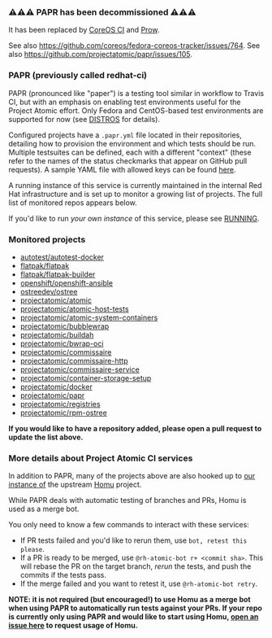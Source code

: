 ### ⚠️⚠️⚠️ PAPR has been decommissioned ⚠️⚠️⚠️

It has been replaced by
[CoreOS CI](https://github.com/coreos/coreos-ci) and
[Prow](https://github.com/openshift/release/).

See also https://github.com/coreos/fedora-coreos-tracker/issues/764.
See also https://github.com/projectatomic/papr/issues/105.

### PAPR (previously called redhat-ci)

PAPR (pronounced like "paper") is a testing tool similar in
workflow to Travis CI, but with an emphasis on enabling test
environments useful for the Project Atomic effort. Only
Fedora and CentOS-based test environments are supported for
now (see [DISTROS](docs/DISTROS.md) for details).

Configured projects have a `.papr.yml` file located in their
repositories, detailing how to provision the environment and
which tests should be run. Multiple testsuites can be
defined, each with a different "context" (these refer to the
names of the status checkmarks that appear on GitHub pull
requests). A sample YAML file with allowed keys can be found
[here](docs/sample.papr.yml).

A running instance of this service is currently maintained
in the internal Red Hat infrastructure and is set up to
monitor a growing list of projects. The full list of
monitored repos appears below.

If you'd like to run *your own instance* of this service,
please see [RUNNING](docs/RUNNING.md).

### Monitored projects

- [autotest/autotest-docker](https://github.com/autotest/autotest-docker.git)
- [flatpak/flatpak](https://github.com/flatpak/flatpak)
- [flatpak/flatpak-builder](https://github.com/flatpak/flatpak-builder)
- [openshift/openshift-ansible](https://github.com/openshift/openshift-ansible)
- [ostreedev/ostree](https://github.com/ostreedev/ostree)
- [projectatomic/atomic](https://github.com/projectatomic/atomic)
- [projectatomic/atomic-host-tests](http://github.com/projectatomic/atomic-host-tests)
- [projectatomic/atomic-system-containers](https://github.com/projectatomic/atomic-system-containers)
- [projectatomic/bubblewrap](https://github.com/projectatomic/bubblewrap)
- [projectatomic/buildah](https://github.com/projectatomic/buildah)
- [projectatomic/bwrap-oci](https://github.com/projectatomic/bwrap-oci)
- [projectatomic/commissaire](https://github.com/projectatomic/commissaire)
- [projectatomic/commissaire-http](https://github.com/projectatomic/commissaire-http)
- [projectatomic/commissaire-service](https://github.com/projectatomic/commissaire-service)
- [projectatomic/container-storage-setup](https://github.com/projectatomic/container-storage-setup)
- [projectatomic/docker](https://github.com/projectatomic/docker)
- [projectatomic/papr](https://github.com/projectatomic/papr)
- [projectatomic/registries](https://github.com/projectatomic/registries)
- [projectatomic/rpm-ostree](https://github.com/projectatomic/rpm-ostree)

**If you would like to have a repository added, please open
a pull request to update the list above.**

### More details about Project Atomic CI services

In addition to PAPR, many of the projects above are also
hooked up to
[our instance of](https://homu-projectatomic-ci.apps.ci.centos.org/)
the upstream [Homu](https://github.com/servo/homu/) project.

While PAPR deals with automatic testing of branches and
PRs, Homu is used as a merge bot.

You only need to know a few commands to interact with these
services:
 - If PR tests failed and you'd like to rerun them, use
   `bot, retest this please`.
 - If a PR is ready to be merged, use
   `@rh-atomic-bot r+ <commit sha>`. This will rebase the PR
   on the target branch, *rerun* the tests, and push the
   commits if the tests pass.
 - If the merge failed and you want to retest it, use
   `@rh-atomic-bot retry`.

**NOTE:  it is not required (but encouraged!) to use Homu as a merge
bot when using PAPR to automatically run tests against your PRs.
If your repo is currently only using PAPR and would like to start using
Homu, [open an issue here](https://github.com/projectatomic/papr/issues/new)
 to request usage of Homu.**
